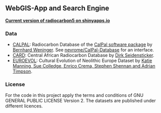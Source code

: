 ## WebGIS-App and Search Engine

**[Current version of radiocarbon5 on shinyapps.io](https://nevrome.shinyapps.io/radiocarbon5/)**

### Data

* [CALPAL](https://uni-koeln.academia.edu/BernhardWeninger/CalPal): Radiocarbon Database of the [CalPal software package](http://monrepos-rgzm.de/forschung/ausstattung.html#calpal) by [Bernhard Weninger](http://ufg.phil-fak.uni-koeln.de/10115.html?&L=0). See [nevrome/CalPal-Database](https://github.com/nevrome/CalPal-Database) for an interface.
* [CARD](https://github.com/dirkseidensticker/CARD): Central African Radiocarbon Database by [Dirk Seidensticker](https://uni-koeln.academia.edu/DirkSeidensticker).
* [EUROEVOL](http://discovery.ucl.ac.uk/1469811/): Cultural Evolution of Neolithic Europe Dataset by [Katie Manning, Sue Colledge, Enrico Crema, Stephen Shennan and Adrian Timpson](http://openarchaeologydata.metajnl.com/articles/10.5334/joad.40/).

### License

For the code in this project apply the terms and conditions of GNU GENERAL PUBLIC LICENSE Version 2. The datasets are published under different licences. 
